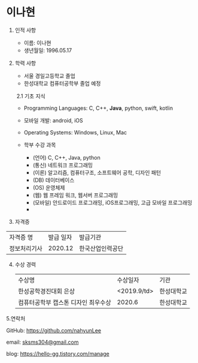 <h1>이나현</h1>



1. 인적 사항

   - 이름: 이나현
   - 생년월일: 1996.05.17

2. 학력 사항

   - 서울 경일고등학교 졸업
   - 한성대학교 컴퓨터공학부 졸업 예정

   ​	2.1 기초 지식

      - Programming Languages: C, C++, __Java__, python, swift, kotlin
      - 모바일 개발: android, iOS

   - Operating Systems: Windows, Linux, Mac
   - 학부 수강 과목
     - (언어) C, C++, Java, python
     - (통신) 네트워크 프로그래밍
     - (이론) 알고리즘, 컴퓨터구조, 소프트웨어 공학, 디자인 패턴
     - (DB) 데이터베이스
     - (OS) 운영체제
     - (웹) 웹 프레임 워크, 웹서버 프로그래밍
     - (모바일) 안드로이드 프로그래밍, iOS프로그래밍, 고급 모바일 프로그래밍
     - 

3. 자격증

<table>
  <tr><td>자격증 명</td><td>발급 일자</td><td>발급기관</td></tr>
  <tr><td>정보처리기사</td><td>2020.12</td><td>한국산업인력공단</td></tr>
</table>



4. 수상 경력

   <table>
   <tr><td>수상명</td><td>수상일자</td><td>기관</td></tr>  
     <tr><td>한성공학경진대회 은상</td><td><2019.9/td><td>한성대학교</td></tr>
     <tr><td>컴퓨터공학부 캡스톤 디자인 최우수상</td><td>2020.6</td><td>한성대학교</td></tr>
   </table>

   



5.연락처

GitHub: https://github.com/nahyunLee

email: sksms304@gmail.com

blog: https://hello-gg.tistory.com/manage

